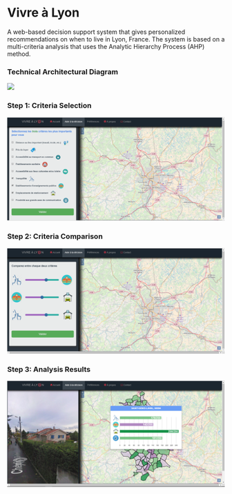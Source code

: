# Vivre à Lyon

A web-based decision support system that gives personalized recommendations on when to live in Lyon, France. The system is based on a multi-criteria analysis that uses the Analytic Hierarchy Process (AHP) method.

<h3>Technical Architectural Diagram</h3>
<img src="images/Schema_technologique_2.png>

<h3>Home Page</h3>
<img src="images/Home page.png">

<h3>Step 1: Criteria Selection</h3>
<img src="images/Selecting Criteria.png"/>

<h3>Step 2: Criteria Comparison</h3>
<img src="images/Comparing Criteria.png"/>

<h3>Step 3: Analysis Results</h3>
<img src="images/Analysis Result.png"/>